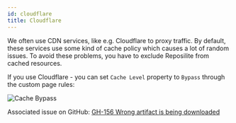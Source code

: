 ```yaml
---
id: cloudflare
title: Cloudflare
---
```


We often use CDN services, like e.g. Cloudflare to proxy traffic. 
By default, these services use some kind of cache policy which causes a lot of random issues.
To avoid these problems, you have to exclude Reposilite from cached resources.


If you use Cloudflare - you can set `Cache Level` property to `Bypass` through the custom page rules:

![Cache Bypass](/images/guides/cloudflare-cache-bypass.png)

Associated issue on GitHub: [GH-156 Wrong artifact is being downloaded](https://github.com/dzikoysk/reposilite/issues/156)